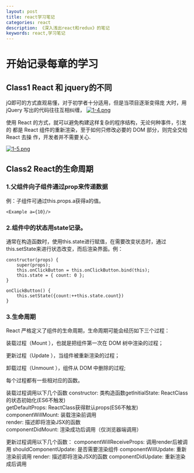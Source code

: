 ```yaml
---
layout: post
title: react学习笔记
categories: react
description: 《深入浅出react和redux》的笔记
keywords: react,学习笔记
---
```

# 开始记录每章的学习

## Class1 React 和 jquery的不同

jQ即可的方式直观易懂，对于初学者十分适用，但是当项目逐渐变得庞
大时，用 jQuery 写出的代码往往互相纠缠，
[![1-4.png](https://i.loli.net/2018/05/17/5afd573fe55ef.png)](https://i.loli.net/2018/05/17/5afd573fe55ef.png)

使用 React 的方式，就可以避免构建这样复杂的程序结构，无论何种事件，引发的
都是 React 组件的重新渲染，至于如何只修改必要的 DOM 部分，则完全交给 React 去操
作，开发者并不需要关心.

[![1-5.png](https://i.loli.net/2018/05/17/5afd577ba4fe2.png)](https://i.loli.net/2018/05/17/5afd577ba4fe2.png)

## Class2 React的生命周期

### 1.父组件向子组件通过prop来传递数据

例：子组件可通过this.props.a获得a的值。

```React
<Example a={10}/>
```

### 2.组件中的状态用state记录。

通常在构造函数时，使用this.state进行赋值，在需要改变状态时，通过this.setState来进行状态改变，而后渲染界面。例：

```React
constructor(props) {
    super(props);
    this.onClickButton = this.onClickButton.bind(this);
    this.state = { count: 0 };
}

onClickButton() {
    this.setState({count:++this.state.count})
}
```

### 3.生命周期

React 严格定义了组件的生命周期，生命周期可能会经历如下三个过程：

装载过程（Mount ），也就是把组件第一次在 DOM 树中渲染的过程；

更新过程（Update ），当组件被重新渲染的过程；

卸载过程（Unmount ），组件从 DOM 中删除的过程;

每个过程都有一些相对应的函数。

装载过程调用以下几个函数
constructor: 类构造函数getlnitialState: ReactClass的状态初始化(ES6不触发)  
getDefaultProps: ReactClass获得默认props(ES6不触发)  
componentWillMount: 装载渲染前调用  
render: 描述即将渲染JSX的函数  
componentDidMount: 渲染成功后调用（仅浏览器端调用）  

更新过程调用以下几个函数：
componentWillReceiveProps: 调用render后被调用
shouldComponentUpdate: 是否需要渲染组件
componentWillUpdate: 重新渲染前调用
render: 描述即将渲染JSX的函数
componentDidUpdate: 重新渲染成后调用